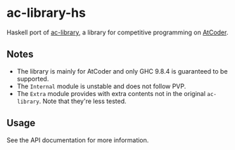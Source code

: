 # ac-library-hs

Haskell port of [ac-library](https://github.com/atcoder/ac-library), a library for competitive programming on [AtCoder](https://atcoder.jp/).

## Notes

- The library is mainly for AtCoder and only GHC 9.8.4 is guaranteed to be supported.
- The `Internal` module is unstable and does not follow PVP.
- The `Extra` module provides with extra contents not in the original `ac-library`. Note that they're less tested.

## Usage

See the API documentation for more information.

